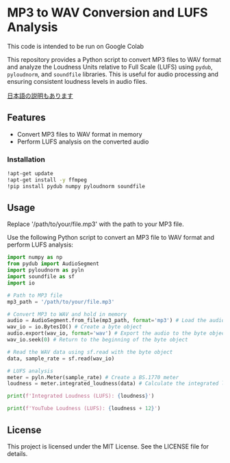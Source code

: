 # MP3 to WAV Conversion and LUFS Analysis

This code is intended to be run on Google Colab

This repository provides a Python script to convert MP3 files to WAV format and analyze the Loudness Units relative to Full Scale (LUFS) using `pydub`, `pyloudnorm`, and `soundfile` libraries. This is useful for audio processing and ensuring consistent loudness levels in audio files.

[日本語の説明もあります](README.ja.md)

## Features

- Convert MP3 files to WAV format in memory
- Perform LUFS analysis on the converted audio

### Installation

```bash
!apt-get update
!apt-get install -y ffmpeg
!pip install pydub numpy pyloudnorm soundfile
```

## Usage

Replace '/path/to/your/file.mp3' with the path to your MP3 file.

Use the following Python script to convert an MP3 file to WAV format and perform LUFS analysis:

```python
import numpy as np
from pydub import AudioSegment
import pyloudnorm as pyln
import soundfile as sf
import io

# Path to MP3 file
mp3_path = '/path/to/your/file.mp3'

# Convert MP3 to WAV and hold in memory
audio = AudioSegment.from_file(mp3_path, format='mp3') # Load the audio file
wav_io = io.BytesIO() # Create a byte object
audio.export(wav_io, format='wav') # Export the audio to the byte object
wav_io.seek(0) # Return to the beginning of the byte object

# Read the WAV data using sf.read with the byte object
data, sample_rate = sf.read(wav_io) 

# LUFS analysis
meter = pyln.Meter(sample_rate) # Create a BS.1770 meter
loudness = meter.integrated_loudness(data) # Calculate the integrated loudness

print(f'Integrated Loudness (LUFS): {loudness}')

print(f'YouTube Loudness (LUFS): {loudness + 12}')
```

## License

This project is licensed under the MIT License. See the LICENSE file for details.
